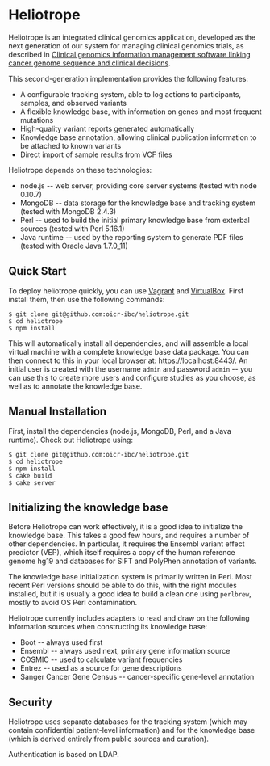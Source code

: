 Heliotrope
==========

Heliotrope is an integrated clinical genomics application, developed as the next generation of our
system for managing clinical genomics trials, as described in 
[Clinical genomics information management software linking cancer genome sequence and clinical decisions](http://www.ncbi.nlm.nih.gov/pubmed/23603536).

This second-generation implementation provides the following features:

*  A configurable tracking system, able to log actions to participants, samples, and observed variants
*  A flexible knowledge base, with information on genes and most frequent mutations
*  High-quality variant reports generated automatically
*  Knowledge base annotation, allowing clinical publication information to be attached to known variants
*  Direct import of sample results from VCF files

Heliotrope depends on these technologies:

*  node.js -- web server, providing core server systems (tested with node 0.10.7)
*  MongoDB -- data storage for the knowledge base and tracking system (tested with MongoDB 2.4.3)
*  Perl -- used to build the initial primary knowledge base from exterbal sources (tested with Perl 5.16.1)
*  Java runtime -- used by the reporting system to generate PDF files (tested with Oracle Java 1.7.0_11)


Quick Start
-----------

To deploy heliotrope quickly, you can use [Vagrant](http://www.vagrantup.com/‎) and [VirtualBox](https://www.virtualbox.org/‎).
First install them, then use the following commands:

```shell
$ git clone git@github.com:oicr-ibc/heliotrope.git
$ cd heliotrope
$ npm install
```

This will automatically install all dependencies, and will assemble a local virtual machine with a complete
knowledge base data package. You can then connect to this in your local browser at: https://localhost:8443/. 
An initial user is created with the username `admin` and password `admin` -- you can use this to create more
users and configure studies as you choose, as well as to annotate the knowledge base.


Manual Installation
-------------------

First, install the dependencies (node.js, MongoDB, Perl, and a Java runtime). Check out Heliotrope using:

```shell
$ git clone git@github.com:oicr-ibc/heliotrope.git
$ cd heliotrope
$ npm install
$ cake build
$ cake server
```

Initializing the knowledge base
-------------------------------

Before Heliotrope can work effectively, it is a good idea to initialize the knowledge base. This takes a good
few hours, and requires a number of other dependencies. In particular, it requires the Ensembl variant 
effect predictor (VEP), which itself requires a copy of the human reference genome hg19 and databases for
SIFT and PolyPhen annotation of variants. 

The knowledge base initialization system is primarily written in Perl. Most recent Perl versions should be
able to do this, with the right modules installed, but it is usually a good idea to build a clean one using
`perlbrew`, mostly to avoid OS Perl contamination. 

Heliotrope currently includes adapters to read and draw on the following information sources when constructing
its knowledge base:

*  Boot -- always used first
*  Ensembl -- always used next, primary gene information source
*  COSMIC -- used to calculate variant frequencies
*  Entrez -- used as a source for gene descriptions
*  Sanger Cancer Gene Census -- cancer-specific gene-level annotation


Security
--------

Heliotrope uses separate databases for the tracking system (which may contain confidential patient-level information) and for the knowledge base (which
is derived entirely from public sources and curation). 

Authentication is based on LDAP. 

